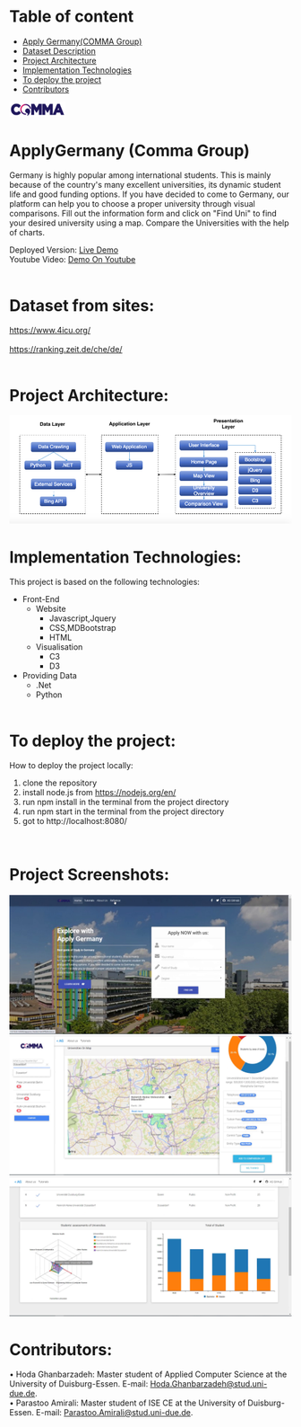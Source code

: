 # Table of content 
- [Apply Germany(COMMA Group)](#headers)
- [Dataset Description](#headers1)
- [Project Architecture](#headers2)
- [Implementation Technologies](#headers3)
- [To deploy the project](#headers4)
- [Contributors](#headers5)

<a name="headers"/>  
<img src="app/src/style/Logo.png" width="100" />
<br>

# ApplyGermany (Comma Group)
Germany is highly popular among international students. This is mainly because of the country's many excellent universities, its dynamic student life and good funding options. If you have decided to come to Germany, our platform can help you to choose a proper university through visual comparisons.
Fill out the information form and click on "Find Uni" to find your desired university using a map. Compare the Universities with the help of charts.

Deployed Version: <a href="http://applygermany.byethost16.com/">Live Demo</a>
<br>
Youtube Video: <a href="https://youtu.be/nDY0AahGktQ">Demo On Youtube</a>    
<br>

<a name="headers1"/> 

# Dataset from sites: 
  <a href="https://www.4icu.org/">https://www.4icu.org/</a>   
  <br>
<a href="https://ranking.zeit.de/che/de/">https://ranking.zeit.de/che/de/</a>   
  <br>

<a name="headers2"/>  

# Project Architecture:
<img src="Data/ArchitectureApp.png" >
<br>

<a name="headers3"/>

# Implementation Technologies:
This project is based on the following technologies:

* Front-End
  + Website
    + Javascript,Jquery
    + CSS,MDBootstrap
    + HTML
  + Visualisation
    + C3
    + D3
* Providing Data
  + .Net
  + Python
  <br>

<a name="headers4"/>

# To deploy the project:
How to deploy the project locally:

  1. clone the repository
  2. install node.js from https://nodejs.org/en/
  3. run npm install in the terminal from the project directory
  4. run npm start in the terminal from the project directory
  5. got to http://localhost:8080/
<br>

#  Project Screenshots:
<img src="app/src/style/page1.png" />
<img src="app/src/style/Page2.png" />
<img src="app/src/style/Page3.png" />
<br>

<a name="headers5"/>

#  Contributors:
•	Hoda Ghanbarzadeh: Master student of Applied Computer Science at the University of Duisburg-Essen. E-mail: Hoda.Ghanbarzadeh@stud.uni-due.de.
<br>
•	Parastoo Amirali:  Master student of ISE CE at the University of Duisburg-Essen. E-mail: Parastoo.Amirali@stud.uni-due.de.
